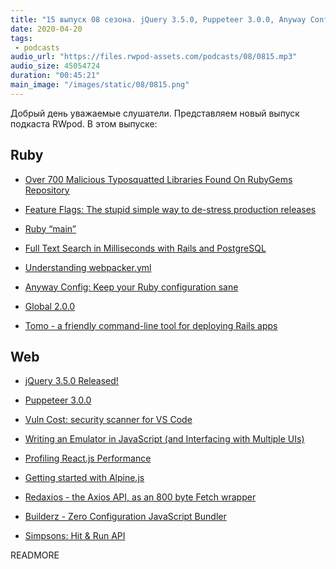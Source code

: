 ```yaml
---
title: "15 выпуск 08 сезона. jQuery 3.5.0, Puppeteer 3.0.0, Anyway Config, Global, Redaxios, Simpsons: Hit & Run API и прочее"
date: 2020-04-20
tags:
 - podcasts
audio_url: "https://files.rwpod-assets.com/podcasts/08/0815.mp3"
audio_size: 45054724
duration: "00:45:21"
main_image: "/images/static/08/0815.png"
---
```


Добрый день уважаемые слушатели. Представляем новый выпуск подкаста RWpod. В этом выпуске:

## Ruby

 - [Over 700 Malicious Typosquatted Libraries Found On RubyGems Repository](https://thehackernews.com/2020/04/rubygem-typosquatting-malware.html)
 - [Feature Flags: The stupid simple way to de-stress production releases](https://boringrails.com/articles/feature-flags-simplest-thing-that-could-work/)
 - [Ruby “main”](https://medium.com/@igor04/ruby-main-789ff58320f)
 - [Full Text Search in Milliseconds with Rails and PostgreSQL](https://pganalyze.com/blog/full-text-search-ruby-rails-postgres)


 - [Understanding webpacker.yml](https://rossta.net/blog/how-to-use-webpacker-yml.html)
 - [Anyway Config: Keep your Ruby configuration sane](https://evilmartians.com/chronicles/anyway-config-keep-your-ruby-configuration-sane)
 - [Global 2.0.0](https://github.com/railsware/global)
 - [Tomo - a friendly command-line tool for deploying Rails apps](https://tomo-deploy.com/)


## Web

 - [jQuery 3.5.0 Released!](http://blog.jquery.com/2020/04/10/jquery-3-5-0-released/)
 - [Puppeteer 3.0.0](https://github.com/puppeteer/puppeteer/releases/tag/v3.0.0)
 - [Vuln Cost: security scanner for VS Code](https://snyk.io/security-scanner-vuln-cost/)
 - [Writing an Emulator in JavaScript (and Interfacing with Multiple UIs)](https://www.taniarascia.com/writing-an-emulator-in-javascript-chip8/)
 - [Profiling React.js Performance](https://addyosmani.com/blog/profiling-react-js/)


 - [Getting started with Alpine.js](https://blog.logrocket.com/getting-started-with-alpine-js/)
 - [Redaxios - the Axios API, as an 800 byte Fetch wrapper](https://github.com/developit/redaxios)
 - [Builderz - Zero Configuration JavaScript Bundler](https://jalal246.github.io/builderz/)
 - [Simpsons: Hit & Run API](https://github.com/taviso/sharapi)


READMORE
